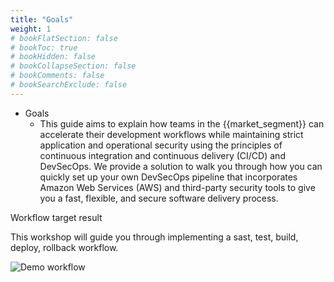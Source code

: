 ```yaml
---
title: "Goals"
weight: 1
# bookFlatSection: false
# bookToc: true
# bookHidden: false
# bookCollapseSection: false
# bookComments: false
# bookSearchExclude: false
---
```


- Goals
  - This guide aims to explain how teams in the {{market_segment}} can accelerate their development workflows while maintaining strict application and operational security using the principles of continuous integration and continuous delivery (CI/CD) and DevSecOps. We provide a solution to walk you through how you can quickly set up your own DevSecOps pipeline that incorporates Amazon Web Services (AWS) and third-party security tools to give you a fast, flexible, and secure software delivery process.

Workflow target result

This workshop will guide you through implementing a sast, test, build, deploy, rollback workflow.

![Demo workflow](/images/demo-workflow.png)